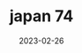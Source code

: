 ---
weight: 74
images: 
- /images/Japan/DSCF9518.jpg
title: japan 74
date: 2023-02-26
tags:
- japan
---
